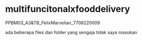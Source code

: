 # multifuncitonalxfooddelivery
PPBM03_A3&amp;TB_FelixMarvelian_7708220009

ada beberapa files dan folder yang sengaja tidak saya masukan 
